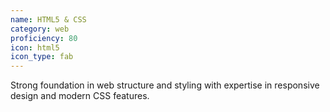 ```yaml
---
name: HTML5 & CSS
category: web
proficiency: 80
icon: html5
icon_type: fab
---
```

Strong foundation in web structure and styling with expertise in responsive design and modern CSS features.
